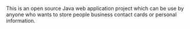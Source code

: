 This is an open source Java web application project which can be use by anyone who wants to store people business contact cards or personal information.
